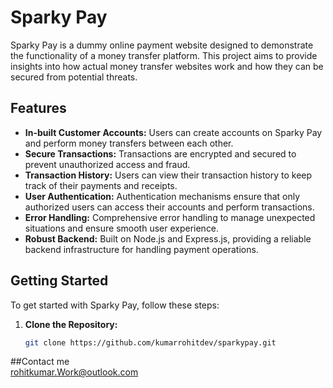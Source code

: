 # Sparky Pay

Sparky Pay is a dummy online payment website designed to demonstrate the functionality of a money transfer platform. This project aims to provide insights into how actual money transfer websites work and how they can be secured from potential threats.

## Features

- **In-built Customer Accounts:** Users can create accounts on Sparky Pay and perform money transfers between each other.
- **Secure Transactions:** Transactions are encrypted and secured to prevent unauthorized access and fraud.
- **Transaction History:** Users can view their transaction history to keep track of their payments and receipts.
- **User Authentication:** Authentication mechanisms ensure that only authorized users can access their accounts and perform transactions.
- **Error Handling:** Comprehensive error handling to manage unexpected situations and ensure smooth user experience.
- **Robust Backend:** Built on Node.js and Express.js, providing a reliable backend infrastructure for handling payment operations.

## Getting Started

To get started with Sparky Pay, follow these steps:

1. **Clone the Repository:**
   ```bash
   git clone https://github.com/kumarrohitdev/sparkypay.git


##Contact me  
rohitkumar.Work@outlook.com
